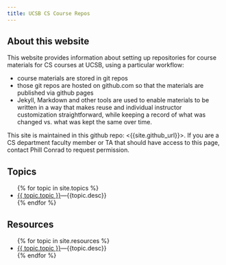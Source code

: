 ```yaml
---
title: UCSB CS Course Repos
---
```


<div id="about" data-role="collapsible" data-collapsed="true" markdown="1">
<h2>About this website</h2>

This website provides information about setting up repositories for course materials for CS courses at UCSB, using a particular workflow:

* course materials are stored in git repos
* those git repos are hosted on github.com so that the materials are published via github pages
* Jekyll, Markdown and other tools are used to enable materials to be written in a way that makes reuse and individual instructor customization straightforward, while keeping a record of what was changed vs. what was kept the same over time.

This site is maintained in this github repo: <{{site.github_url}}>.   If you are a CS department faculty member or TA that should have access to this page, contact Phill Conrad to request permission.

</div><!-- about -->


<div id="topics" data-role="collapsible" data-collapsed="false">
  <h2>Topics</h2>
  <ul>
   {% for topic in site.topics %}
     <li {% if topic.indent %} class="indent" {% endif %}><a href="{{topic.url}}">{{ topic.topic }}</a>&mdash;{{topic.desc}}</li>
   {% endfor %}
  </ul>
</div>


<div id="resources" data-role="collapsible" data-collapsed="false">
  <h2>Resources</h2>
  <ul>
   {% for topic in site.resources %}
     <li {% if topic.indent %} class="indent" {% endif %}><a href="{{topic.url}}">{{ topic.topic }}</a>&mdash;{{topic.desc}}</li>
   {% endfor %}
  </ul>
</div>

